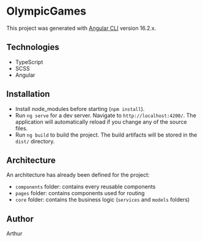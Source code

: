 # OlympicGames

This project was generated with [Angular CLI](https://github.com/angular/angular-cli) version 16.2.x.

## Technologies
- TypeScript
- SCSS 
- Angular

## Installation
- Install node_modules before starting (`npm install`).
- Run `ng serve` for a dev server. Navigate to `http://localhost:4200/`. The application will automatically reload if you change any of the source files.
- Run `ng build` to build the project. The build artifacts will be stored in the `dist/` directory.

## Architecture

An architecture has already been defined for the project:

- `components` folder: contains every reusable components
- `pages` folder: contains components used for routing
- `core` folder: contains the business logic (`services` and `models` folders)

## Author

Arthur

